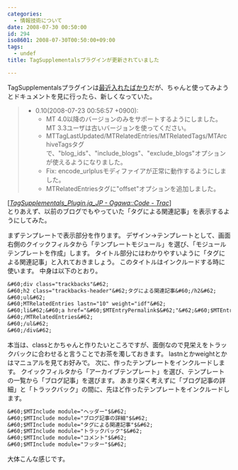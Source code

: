 ```yaml
---
categories:
  - 情報技術について
date: 2008-07-30 00:50:00
id: 294
iso8601: 2008-07-30T00:50:00+09:00
tags:
  - undef
title: TagSupplementalsプラグインが更新されていました

---
```


TagSupplementalsプラグインは<a href="http://www.nqou.net/2008/07/21/230030">最近入れたばかり</a>だが、ちゃんと使ってみようとドキュメントを見に行ったら、新しくなっていた。
<blockquote cite="http://code.as-is.net/public/wiki/TagSupplementals_Plugin.ja_JP" title="TagSupplementals_Plugin.ja_JP - Ogawa::Code - Trac" class="blockquote"><ul><li>0.10(2008-07-23 00:56:57 +0900):
<ul>
<li>MT 4.0以降のバージョンのみをサポートするようにしました。MT 3.3ユーザは古いバージョンを使ってください。</li>
<li>MTTagLastUpdated/MTRelatedEntries/MTRelatedTags/MTArchiveTagsタグで、"blog_ids"、"include_blogs"、"exclude_blogs"オプションが使えるようになりました。</li>
<li>Fix: encode_urlplusモディファイアが正常に動作するようにしました。</li>
<li>MTRelatedEntriesタグに"offset"オプションを追加しました。</li>
</ul></li></ul></blockquote><div class="cite">[<cite><a href="https://github.com/ogawa/mt-plugin-TagSupplementals">TagSupplementals_Plugin.ja_JP - Ogawa::Code - Trac</a></cite>]</div>
とりあえず、以前のブログでもやっていた「タグによる関連記事」を表示するようにしてみた。


まずテンプレートで表示部分を作ります。
デザイン→テンプレートとして、画面右側のクイックフィルタから「テンプレートモジュール」を選び、「モジュールテンプレートを作成」します。
タイトル部分にはわかりやすいように「タグによる関連記事」と入れておきましょう。
このタイトルはインクルードする時に使います。
中身は以下のとおり。
```default
&#60;div class="trackbacks"&#62;
&#60;h2 class="trackbacks-header"&#62;タグによる関連記事&#60;/h2&#62;
&#60;ul&#62;
&#60;MTRelatedEntries lastn="10" weight="idf"&#62;
&#60;li&#62;&#60;a href="&#60;$MTEntryPermalink$&#62;"&#62;&#60;$MTEntryTitle$&#62;&#60;/a&#62;&#60;/li&#62;
&#60;/MTRelatedEntries&#62;
&#60;/ul&#62;
&#60;/div&#62;
```
本当は、classとかちゃんと作りたいところですが、面倒なので見栄えをトラックバックに合わせると言うことでお茶を濁しておきます。
lastnとかweightとかはマニュアルを見てお好みで。
次に、作ったテンプレートをインクルードします。
クイックフィルタから「アーカイブテンプレート」を選び、テンプレートの一覧から「ブログ記事」を選びます。
あまり深く考えずに「ブログ記事の詳細」と「トラックバック」の間に、先ほど作ったテンプレートをインクルードします。
```default
&#60;$MTInclude module="ヘッダー"$&#62;
&#60;$MTInclude module="ブログ記事の詳細"$&#62;
&#60;$MTInclude module="タグによる関連記事"$&#62;
&#60;$MTInclude module="トラックバック"$&#62;
&#60;$MTInclude module="コメント"$&#62;
&#60;$MTInclude module="フッター"$&#62;
```
大体こんな感じです。
    	